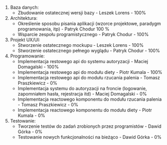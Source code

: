 1. Baza danych:
    - Zbudowanie ostatecznej wersji bazy - Leszek Lorens - 100% 
1. Architektura:
    - Określenie sposobu pisania aplikacji (wzorce projektowe, paradygm programowania, itp) - Patryk Chodur  100 %
    - Wsparcie zespołu programistycznego - Patryk Chodur - 100% 
1. Projekt UX/UI:
    - Stworzenie ostatecznego mockupu - Leszek Lorens - 100% 
    - Stworzenie ostatecznego pełnego wyglądu - Patryk Chodur - 100%
1. Programowanie:
    - Implementacja restowego api do systemu autoryzacji - Maciej Domagalski - 100%
    - Implementacja restowego api do modułu diety - Piotr Kumala - 100%
    - Implementacja restowego api do modułu rzucania palenia - Tomasz Praszkiewicz - 0%
    - Implementacja systemu do autoryzacji na froncie (logowanie, zapomniałem hasła, rejestracja itd) - Maciej Domagalski - 0%
    - Implementacja reactowego komponentu do modułu rzucania palenia - Tomasz Praszkiewicz - 0%
    - Implementacja reactowego komponentu do modułu diety - Piotr Kumala - 0%
1. Testowanie:
    - Tworzenie testów do zadań zrobionych przez programistów - Dawid Górka - 0%
    - Testowanie nowych funkcjonalności na bieżąco - Dawid Górka - 0%
